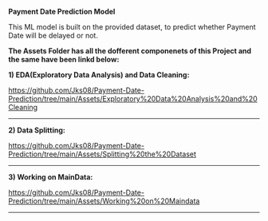 **Payment Date Prediction Model**

This ML model is built on the provided dataset, to predict whether Payment Date will be delayed or not. 

**The Assets Folder has all the dofferent componenets of this Project and the same have been linkd below:**

**1) EDA(Exploratory Data Analysis) and Data Cleaning:**
    
https://github.com/Jks08/Payment-Date-Prediction/tree/main/Assets/Exploratory%20Data%20Analysis%20and%20Cleaning

** **

**2) Data Splitting:**
    
https://github.com/Jks08/Payment-Date-Prediction/tree/main/Assets/Splitting%20the%20Dataset

** **

**3) Working on MainData:**
    
https://github.com/Jks08/Payment-Date-Prediction/tree/main/Assets/Working%20on%20Maindata

** **
